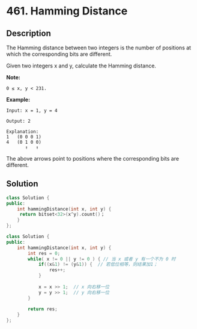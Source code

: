 # 461. Hamming Distance

## Description

The Hamming distance between two integers is the number of positions at which the corresponding bits are different.

Given two integers x and y, calculate the Hamming distance.

**Note:**

`0 ≤ x, y < 231.`

**Example:**

```
Input: x = 1, y = 4

Output: 2

Explanation:
1   (0 0 0 1)
4   (0 1 0 0)
       ↑   ↑
```

The above arrows point to positions where the corresponding bits are different.

## Solution

```cpp
class Solution {
public:
    int hammingDistance(int x, int y) {
     return bitset<32>(x^y).count()；
    }
};
```

```cpp
class Solution {
public:
    int hammingDistance(int x, int y) {
        int res = 0;
        while( x != 0 || y != 0 ) { // 当 x 或者 y 有一个不为 0 时       
            if((x&1) != (y&1)) {  // 若低位相等，则结果加1；
                res++;
            }   
            
            x = x >> 1;  // x 向右移一位
            y = y >> 1;  // y 向右移一位
        }
        
        return res;
    }
};
```